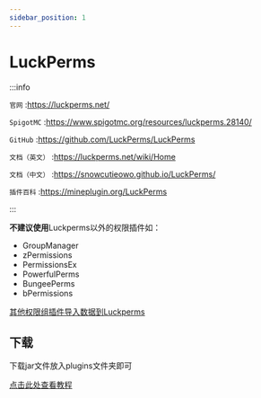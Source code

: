 ```yaml
---
sidebar_position: 1
---
```


# LuckPerms

:::info

`官网` :https://luckperms.net/

`SpigotMC` :https://www.spigotmc.org/resources/luckperms.28140/

`GitHub` :https://github.com/LuckPerms/LuckPerms

`文档（英文）` :https://luckperms.net/wiki/Home

`文档（中文）` :https://snowcutieowo.github.io/LuckPerms/

`插件百科` :https://mineplugin.org/LuckPerms

:::

**不建议使用**Luckperms以外的权限插件如：

- GroupManager
- zPermissions
- PermissionsEx
- PowerfulPerms
- BungeePerms
- bPermissions

[其他权限组插件导入数据到Luckperms](https://snowcutieowo.github.io/LuckPerms/#/how-to.migrate-from-other-plugins)

## 下载

下载jar文件放入plugins文件夹即可

[点击此处查看教程](https://snowcutieowo.github.io/LuckPerms/#/install-on-a-single-server)